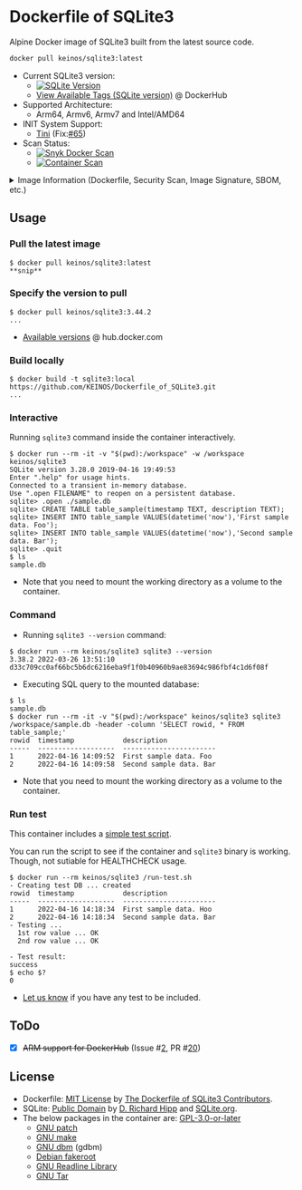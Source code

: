 <!-- markdownlint-disable MD001 MD033 MD034 MD041 -->
# Dockerfile of SQLite3

Alpine Docker image of SQLite3 built from the latest source code.

```bash
docker pull keinos/sqlite3:latest
```

- Current SQLite3 version:
  - [![SQLite Version](https://img.shields.io/endpoint?url=https%3A%2F%2Fraw.githubusercontent.com%2FKEINOS%2FDockerfile_of_SQLite3%2Fmaster%2FSQLite3-shields.io-badge.json)](https://github.com/KEINOS/Dockerfile_of_SQLite3/blob/master/VERSION_SQLite3.txt)
  - [View Available Tags (SQLite version)](https://hub.docker.com/r/keinos/sqlite3/tags) @ DockerHub
- Supported Architecture:
  - Arm64, Armv6, Armv7 and Intel/AMD64
- INIT System Support:
  - [Tini](https://github.com/krallin/tini) (Fix:[#65](https://github.com/KEINOS/Dockerfile_of_SQLite3/pull/65))
- Scan Status:
  - [![Snyk Docker Scan](https://github.com/KEINOS/Dockerfile_of_SQLite3/actions/workflows/container-analysis.yml/badge.svg)](https://github.com/KEINOS/Dockerfile_of_SQLite3/actions/workflows/container-analysis.yml)
  - [![Container Scan](https://github.com/KEINOS/Dockerfile_of_SQLite3/actions/workflows/container_scan.yml/badge.svg)](https://github.com/KEINOS/Dockerfile_of_SQLite3/actions/workflows/container_scan.yml)

<details><summary>Image Information (Dockerfile, Security Scan, Image Signature, SBOM, etc.)</summary>

- INIT Support:
  - As of `3.47.2-20241207-tini`, the image supports [Tini](https://github.com/krallin/tini) as the default init process. (See issue [#65](https://github.com/KEINOS/Dockerfile_of_SQLite3/pull/65))
    - Originally SQLite3 was run as the PID 1 process. [This](https://github.com/KEINOS/Dockerfile_of_SQLite3/pull/65) change was made to ensure the container stops gracefully when receiving `SIGTERM` or `SIGINT` (e.g., `docker stop`).
- Repositories/Registries:
  - [Image Registry](https://hub.docker.com/r/keinos/sqlite3)  @ DockerHub
  - [Dockerfile](https://github.com/KEINOS/Dockerfile_of_SQLite3/blob/master/Dockerfile) @ GitHub
  - [Issues](https://github.com/KEINOS/Dockerfile_of_SQLite3/issues) @ GitHub
- Build Info:
  - Base Image: `alpine:latest`
  - SQLite3 Source: [https://www.sqlite.org/src/](https://www.sqlite.org/src/doc/trunk/README.md) @ SQLite.org
  - Update Interval: [Once a week](https://github.com/KEINOS/Dockerfile_of_SQLite3/blob/master/.github/workflows/weekly-update.yml)
- Basic Vulnerability Scan:
  - [Snyk Docker Scan](https://docs.snyk.io/integrate-with-snyk/snyk-ci-cd-integrations/github-actions-for-snyk-setup-and-checking-for-vulnerabilities/snyk-docker-action) and [Grype Container Scan](https://github.com/anchore/scan-action) on push, PR and merge.
  - Scan Interval: Once a week.
  - See the [Security overview](https://github.com/KEINOS/Dockerfile_of_SQLite3/security) for the details.
- Verification of Image Signature Using Cosign:
  - As of `3.50.4`, the image is signed using [Cosign](https://github.com/sigstore/cosign). Check if the result contains "The cosign claims were validated". (See issue [#86](https://github.com/KEINOS/Dockerfile_of_SQLite3/issues/86) and [#88](https://github.com/KEINOS/Dockerfile_of_SQLite3/issues/88))

    ```bash
    # get digest
    DIGEST=$(docker buildx imagetools inspect "docker.io/keinos/sqlite3:latest" --format '{{json .}}' | jq -r '.manifest.digest')

    # verify
    cosign verify \
      --certificate-identity 'https://github.com/KEINOS/Dockerfile_of_SQLite3/.github/workflows/deploy-on-merge.yml@refs/heads/master' \
      --certificate-oidc-issuer 'https://token.actions.githubusercontent.com' \
      "docker.io/keinos/sqlite3@${DIGEST}"
    ```

- SBOM
  - The images supports [SBOM](https://www.cisa.gov/sbom). You can check the software components used in the image as below.

  ```shellsession
  $ docker sbom keinos/sqlite3:latest
  Syft v0.43.0
  ✔ Loaded image
  ✔ Parsed image
  ✔ Cataloged packages      [14 packages]

  NAME                    VERSION      TYPE
  alpine-baselayout       3.6.5-r0     apk
  alpine-baselayout-data  3.6.5-r0     apk
  alpine-keys             2.4-r1       apk
  apk-tools               2.14.4-r0    apk
  busybox                 1.36.1-r29   apk
  busybox-binsh           1.36.1-r29   apk
  ca-certificates-bundle  20240226-r0  apk
  libcrypto3              3.3.1-r0     apk
  libssl3                 3.3.1-r0     apk
  musl                    1.2.5-r0     apk
  musl-utils              1.2.5-r0     apk
  scanelf                 1.3.7-r2     apk
  ssl_client              1.36.1-r29   apk
  zlib                    1.3.1-r1     apk
  ```

</details>

## Usage

### Pull the latest image

```shellsession
$ docker pull keinos/sqlite3:latest
**snip**
```

### Specify the version to pull

```shellsession
$ docker pull keinos/sqlite3:3.44.2
...
```

- [Available versions](https://hub.docker.com/r/keinos/sqlite3/tags) @ hub.docker.com

### Build locally

```shellsession
$ docker build -t sqlite3:local https://github.com/KEINOS/Dockerfile_of_SQLite3.git
...
```

### Interactive

Running `sqlite3` command inside the container interactively.

```shellsession
$ docker run --rm -it -v "$(pwd):/workspace" -w /workspace keinos/sqlite3
SQLite version 3.28.0 2019-04-16 19:49:53
Enter ".help" for usage hints.
Connected to a transient in-memory database.
Use ".open FILENAME" to reopen on a persistent database.
sqlite> .open ./sample.db
sqlite> CREATE TABLE table_sample(timestamp TEXT, description TEXT);
sqlite> INSERT INTO table_sample VALUES(datetime('now'),'First sample data. Foo');
sqlite> INSERT INTO table_sample VALUES(datetime('now'),'Second sample data. Bar');
sqlite> .quit
$ ls
sample.db
```

- Note that you need to mount the working directory as a volume to the container.

### Command

- Running `sqlite3 --version` command:

```shellsession
$ docker run --rm keinos/sqlite3 sqlite3 --version
3.38.2 2022-03-26 13:51:10 d33c709cc0af66bc5b6dc6216eba9f1f0b40960b9ae83694c986fbf4c1d6f08f
```

- Executing SQL query to the mounted database:

```shellsession
$ ls
sample.db
$ docker run --rm -it -v "$(pwd):/workspace" keinos/sqlite3 sqlite3 /workspace/sample.db -header -column 'SELECT rowid, * FROM table_sample;'
rowid  timestamp            description
-----  -------------------  -----------------------
1      2022-04-16 14:09:52  First sample data. Foo
2      2022-04-16 14:09:58  Second sample data. Bar
```

- Note that you need to mount the working directory as a volume to the container.

### Run test

This container includes a [simple test script](https://github.com/KEINOS/Dockerfile_of_SQLite3/blob/master/run-test.sh).

You can run the script to see if the container and `sqlite3` binary is working. Though, not sutiable for HEALTHCHECK usage.

```shellsession
$ docker run --rm keinos/sqlite3 /run-test.sh
- Creating test DB ... created
rowid  timestamp            description
-----  -------------------  -----------------------
1      2022-04-16 14:18:34  First sample data. Hoo
2      2022-04-16 14:18:34  Second sample data. Bar
- Testing ...
  1st row value ... OK
  2nd row value ... OK

- Test result:
success
$ echo $?
0
```

- [Let us know](https://github.com/KEINOS/Dockerfile_of_SQLite3/issues) if you have any test to be included.

## ToDo

- [x] ~~ARM support for DockerHub~~ (Issue #[2](https://github.com/KEINOS/Dockerfile_of_SQLite3/issues/2), PR #[20](https://github.com/KEINOS/Dockerfile_of_SQLite3/pull/20))

## License

- Dockerfile: [MIT License](https://github.com/KEINOS/Dockerfile_of_SQLite3/blob/master/LICENSE.md) by [The Dockerfile of SQLite3 Contributors](https://github.com/KEINOS/Dockerfile_of_SQLite3/graphs/contributors).
- SQLite: [Public Domain](https://sqlite.org/copyright.html) by [D. Richard Hipp](https://en.wikipedia.org/wiki/D._Richard_Hipp) and [SQLite.org](https://sqlite.org/).
- The below packages in the container are: [GPL-3.0-or-later](https://spdx.org/licenses/GPL-3.0-or-later.html)
  - [GNU patch](https://savannah.gnu.org/projects/patch/)
  - [GNU make](https://www.gnu.org/software/make/)
  - [GNU dbm](https://www.gnu.org.ua/software/gdbm/) (gdbm)
  - [Debian fakeroot](https://salsa.debian.org/clint/fakeroot)
  - [GNU Readline Library](https://tiswww.cwru.edu/php/chet/readline/rltop.html)
  - [GNU Tar](https://www.gnu.org/software/tar/)

